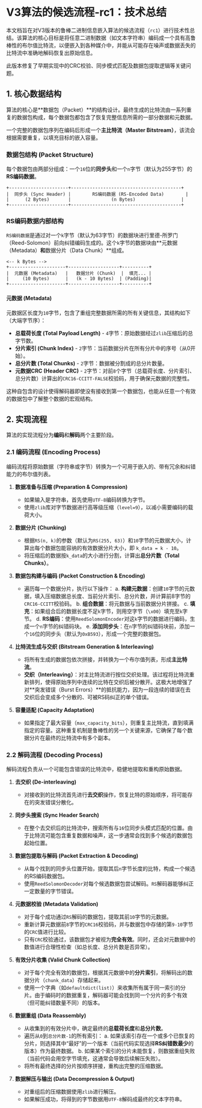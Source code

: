 # V3算法的候选流程-rc1：技术总结

本文档旨在对V3版本的鲁棒二进制信息嵌入算法的候选流程（`rc1`）进行技术性总结。该算法的核心目标是将任意二进制数据（如文本字符串）编码成一个具有高鲁棒性的布尔值比特流，以便嵌入到各种媒介中，并能从可能存在噪声或数据丢失的比特流中准确地解码恢复出原始信息。

此版本修复了早期实现中的CRC校验、同步模式匹配及数据包提取逻辑等关键问题。

## 1\. 核心数据结构

算法的核心是\*\*数据包（Packet）\*\*的结构设计。最终生成的比特流由一系列重复的数据包构成，每个数据包都包含了恢复完整信息所需的一部分数据和元数据。

一个完整的数据包序列在编码后形成一个**主比特流（Master Bitstream）**，该流会根据需要重复，以填充目标的嵌入容量。

### 数据包结构 (Packet Structure)

每个数据包由两部分组成：一个`16`位的**同步头**和一个`n`字节（默认为255字节）的**RS编码数据**。

```
+----------------------+-----------------------------------------+
|  同步头 (Sync Header) |        RS编码数据 (RS-Encoded Data)        |
|      (2 Bytes)       |               (n Bytes)                 |
+----------------------+-----------------------------------------+
```

### RS编码数据内部结构

`RS编码数据`是通过对一个`k`字节（默认为63字节）的数据块进行里德-所罗门（Reed-Solomon）前向纠错编码生成的。这个`k`字节的数据块由\*\*元数据（Metadata）**和**数据分片（Data Chunk）\*\*组成。

```
<-- k Bytes -->
+---------------------+-------------------+----------+
|  元数据 (Metadata)   |   数据分片 (Chunk)  |  填充... |
|     (10 Bytes)      |   (k - 10 Bytes)  | (Padding)|
+---------------------+-------------------+----------+
```

#### 元数据 (Metadata)

元数据区长度为`10`字节，包含了重组完整数据所需的所有关键信息，其结构如下（大端字节序）：

* **总载荷长度 (Total Payload Length)** - `4`字节：原始数据经过`zlib`压缩后的总字节数。
* **分片索引 (Chunk Index)** - `2`字节：当前数据分片在所有分片中的序号（从0开始）。
* **总分片数 (Total Chunks)** - `2`字节：数据被分割成的总分片数量。
* **元数据CRC (Header CRC)** - `2`字节：对前`8`个字节（总载荷长度、分片索引、总分片数）计算出的`CRC16-CCITT-FALSE`校验码，用于确保元数据的完整性。

这种自包含的设计使得解码器即使没有接收到第一个数据包，也能从任意一个有效的数据包中了解整个数据的宏观结构。

## 2\. 实现流程

算法的实现流程分为**编码**和**解码**两个主要阶段。

### 2.1 编码流程 (Encoding Process)

编码流程将原始数据（字符串或字节）转换为一个可用于嵌入的、带有冗余和纠错能力的布尔值列表。

1. **数据准备与压缩 (Preparation & Compression)**
   
   * 如果输入是字符串，首先使用`UTF-8`编码转换为字节。
   * 使用`zlib`库对字节数据进行高等级压缩（`level=9`），以减小需要编码的载荷大小。

2. **数据分片 (Chunking)**
   
   * 根据`RS(n, k)`的参数（默认为`RS(255, 63)`）和`10`字节的元数据大小，计算出每个数据包能容纳的有效数据分片大小，即 `k_data = k - 10`。
   * 将压缩后的数据按`k_data`的大小进行分割，计算出**总分片数（Total Chunks）**。

3. **数据包构建与编码 (Packet Construction & Encoding)**
   
   * 遍历每一个数据分片，执行以下操作：
     a.  **构建元数据**：创建`10`字节的元数据，填入压缩数据总长度、当前分片索引、总分片数，并计算前8字节的`CRC16-CCITT`校验码。
     b.  **组合数据**：将元数据与当前数据分片拼接。
     c.  **填充**：如果组合后的数据长度不足`k`字节，则用空字节（`\x00`）填充至`k`字节。
     d.  **RS编码**：使用`ReedSolomonEncoder`对这`k`字节的数据进行编码，生成一个`n`字节的纠错码块。
     e.  **添加同步头**：在`n`字节的纠错码块前，添加一个`16`位的同步头（默认为`0xB593`），形成一个完整的数据包。

4. **比特流生成与交织 (Bitstream Generation & Interleaving)**
   
   * 将所有生成的数据包依次拼接，并转换为一个布尔值列表，形成**主比特流**。
   * **交织（Interleaving）**：对主比特流进行按位交织处理。该过程将比特流重新排列，使得原始序列中连续的比特在交织后被分散开。这极大地增强了对\*\*突发错误（Burst Errors）\*\*的抵抗能力，因为一段连续的错误在去交织后会变成多个分散的、可被RS码纠正的单个错误。

5. **容量适配 (Capacity Adaptation)**
   
   * 如果指定了最大容量（`max_capacity_bits`），则重复主比特流，直到填满指定的容量。这种重复机制是鲁棒性的另一个关键来源，它确保了每个数据分片在最终的比特流中有多个副本。

### 2.2 解码流程 (Decoding Process)

解码流程负责从一个可能包含错误的比特流中，稳健地提取和重构原始数据。

1. **去交织 (De-interleaving)**
   
   * 对接收到的比特流首先进行**去交织**操作，恢复比特的原始顺序，将可能存在的突发错误分散化。

2. **同步头搜索 (Sync Header Search)**
   
   * 在整个去交织后的比特流中，搜索所有与`16`位同步头模式匹配的位置。由于比特流可能包含重复数据和噪声，这一步通常会找到多个候选的数据包起始位置。

3. **数据包提取与解码 (Packet Extraction & Decoding)**
   
   * 从每个找到的同步头位置开始，提取其后`n`字节长度的比特，构成一个候选的RS编码数据包。
   * 使用`ReedSolomonDecoder`对每个候选数据包尝试解码。`RS`解码器能够纠正一定数量的字节错误。

4. **元数据校验 (Metadata Validation)**
   
   * 对于每个成功通过`RS`解码的数据包，提取其前`10`字节的元数据。
   * 重新计算元数据前`8`字节的`CRC16`校验码，并与数据包中存储的第`9-10`字节的`CRC`值进行比较。
   * 只有`CRC`校验通过，该数据包才被视为**完全有效**。同时，还会对元数据中的数值进行合理性检查（如总长度、总分片数是否异常）。

5. **有效分片收集 (Valid Chunk Collection)**
   
   * 对于每个完全有效的数据包，根据其元数据中的**分片索引**，将解码出的数据分片（`chunk_data`）存储起来。
   * 使用一个字典（如`defaultdict(list)`）来收集所有属于同一索引的分片。由于编码时的数据重复，解码器可能会找到同一个分片的多个有效（但可能纠错数量不同）的版本。

6. **数据重组 (Data Reassembly)**
   
   * 从收集到的有效分片中，确定最终的**总载荷长度**和**总分片数**。
   * 遍历从`0`到`总分片数-1`的所有索引：
     a.  如果该索引存在一个或多个已恢复的分片，则选择其中“最好”的一个版本（当前代码实现选择**RS纠错数最少**的版本）作为最终数据。
     b.  如果某个索引的分片未能恢复，则数据重组失败（当前代码会用空字节填充，这通常会导致后续解压失败）。
   * 将所有最终选择的分片按顺序拼接，重构出完整的压缩数据。

7. **数据解压与输出 (Data Decompression & Output)**
   
   * 对重组后的压缩数据使用`zlib`进行解压。
   * 如果解压成功，将得到的字节数据用`UTF-8`解码成最终的文本字符串。

# 